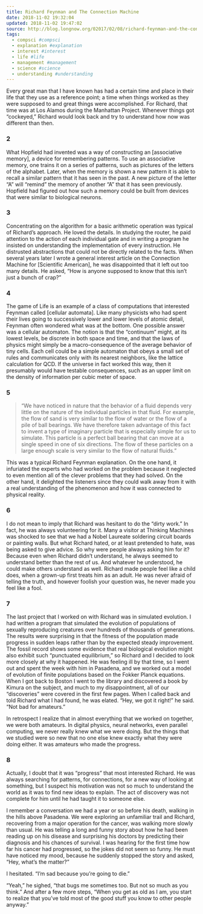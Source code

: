 ```yaml
---
title: Richard Feynman and The Connection Machine
date: 2018-11-02 19:32:04
updated: 2018-11-02 19:47:02
source: http://blog.longnow.org/02017/02/08/richard-feynman-and-the-connection-machine/
tags:
  - compsci #compsci
  - explanation #explanation
  - interest #interest
  - life #life
  - management #management
  - science #science
  - understanding #understanding
---
```

Every great man that I have known has had a certain time and place in their life that they use as a reference point; a time when things worked as they were supposed to and great things were accomplished. For Richard, that time was at Los Alamos during the Manhattan Project. Whenever things got “cockeyed,” Richard would look back and try to understand how now was different than then.

### 2

What Hopfield had invented was a way of constructing an \[associative memory\], a device for remembering patterns. To use an associative memory, one trains it on a series of patterns, such as pictures of the letters of the alphabet. Later, when the memory is shown a new pattern it is able to recall a similar pattern that it has seen in the past. A new picture of the letter “A” will “remind” the memory of another “A” that it has seen previously. Hopfield had figured out how such a memory could be built from devices that were similar to biological neurons.

### 3

Concentrating on the algorithm for a basic arithmetic operation was typical of Richard’s approach. He loved the details. In studying the router, he paid attention to the action of each individual gate and in writing a program he insisted on understanding the implementation of every instruction. He distrusted abstractions that could not be directly related to the facts. When several years later I wrote a general interest article on the Connection Machine for \[Scientific American\], he was disappointed that it left out too many details. He asked, “How is anyone supposed to know that this isn’t just a bunch of crap?”

### 4

The game of Life is an example of a class of computations that interested Feynman called \[cellular automata\]. Like many physicists who had spent their lives going to successively lower and lower levels of atomic detail, Feynman often wondered what was at the bottom. One possible answer was a cellular automaton. The notion is that the “continuum” might, at its lowest levels, be discrete in both space and time, and that the laws of physics might simply be a macro-consequence of the average behavior of tiny cells. Each cell could be a simple automaton that obeys a small set of rules and communicates only with its nearest neighbors, like the lattice calculation for QCD. If the universe in fact worked this way, then it presumably would have testable consequences, such as an upper limit on the density of information per cubic meter of space.

### 5

> “We have noticed in nature that the behavior of a fluid depends very little on the nature of the individual particles in that fluid. For example, the flow of sand is very similar to the flow of water or the flow of a pile of ball bearings. We have therefore taken advantage of this fact to invent a type of imaginary particle that is especially simple for us to simulate. This particle is a perfect ball bearing that can move at a single speed in one of six directions. The flow of these particles on a large enough scale is very similar to the flow of natural fluids.”

This was a typical Richard Feynman explanation. On the one hand, it infuriated the experts who had worked on the problem because it neglected to even mention all of the clever problems that they had solved. On the other hand, it delighted the listeners since they could walk away from it with a real understanding of the phenomenon and how it was connected to physical reality.

### 6

I do not mean to imply that Richard was hesitant to do the “dirty work.” In fact, he was always volunteering for it. Many a visitor at Thinking Machines was shocked to see that we had a Nobel Laureate soldering circuit boards or painting walls. But what Richard hated, or at least pretended to hate, was being asked to give advice. So why were people always asking him for it? Because even when Richard didn’t understand, he always seemed to understand better than the rest of us. And whatever he understood, he could make others understand as well. Richard made people feel like a child does, when a grown-up first treats him as an adult. He was never afraid of telling the truth, and however foolish your question was, he never made you feel like a fool.

### 7

The last project that I worked on with Richard was in simulated evolution. I had written a program that simulated the evolution of populations of sexually reproducing creatures over hundreds of thousands of generations. The results were surprising in that the fitness of the population made progress in sudden leaps rather than by the expected steady improvement. The fossil record shows some evidence that real biological evolution might also exhibit such “punctuated equilibrium,” so Richard and I decided to look more closely at why it happened. He was feeling ill by that time, so I went out and spent the week with him in Pasadena, and we worked out a model of evolution of finite populations based on the Fokker Planck equations. When I got back to Boston I went to the library and discovered a book by Kimura on the subject, and much to my disappointment, all of our “discoveries” were covered in the first few pages. When I called back and told Richard what I had found, he was elated. “Hey, we got it right!” he said. “Not bad for amateurs.”

In retrospect I realize that in almost everything that we worked on together, we were both amateurs. In digital physics, neural networks, even parallel computing, we never really knew what we were doing. But the things that we studied were so new that no one else knew exactly what they were doing either. It was amateurs who made the progress.

### 8

Actually, I doubt that it was “progress” that most interested Richard. He was always searching for patterns, for connections, for a new way of looking at something, but I suspect his motivation was not so much to understand the world as it was to find new ideas to explain. The act of discovery was not complete for him until he had taught it to someone else.

I remember a conversation we had a year or so before his death, walking in the hills above Pasadena. We were exploring an unfamiliar trail and Richard, recovering from a major operation for the cancer, was walking more slowly than usual. He was telling a long and funny story about how he had been reading up on his disease and surprising his doctors by predicting their diagnosis and his chances of survival. I was hearing for the first time how far his cancer had progressed, so the jokes did not seem so funny. He must have noticed my mood, because he suddenly stopped the story and asked, “Hey, what’s the matter?”

I hesitated. “I’m sad because you’re going to die.”

“Yeah,” he sighed, “that bugs me sometimes too. But not so much as you think.” And after a few more steps, “When you get as old as I am, you start to realize that you’ve told most of the good stuff you know to other people anyway.”